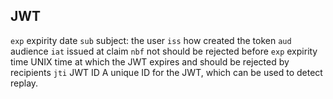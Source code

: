 ## JWT

`exp`   expirity date
`sub`   subject: the user
`iss`   how created the token
`aud`   audience
`iat`   issued at claim
`nbf`   not should be rejected before
`exp`   expirity time   UNIX time at which the JWT expires and should be rejected by recipients
`jti`   JWT ID  A unique ID for the JWT, which can be used to detect replay.